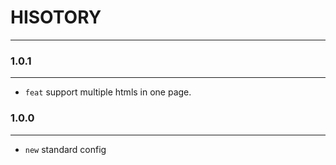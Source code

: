 # HISOTORY
---

### 1.0.1
---
- `feat` support multiple htmls in one page.


### 1.0.0
---
- `new` standard config
